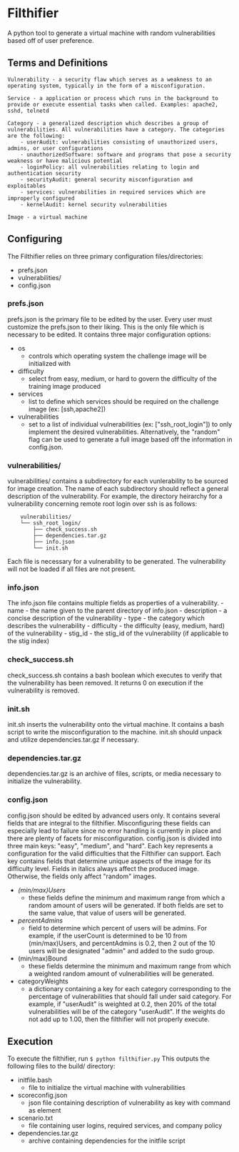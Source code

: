 # Filthifier

A python tool to generate a virtual machine with random vulnerabilities based off of user preference.

## Terms and Definitions
	Vulnerability - a security flaw which serves as a weakness to an operating system, typically in the form of a misconfiguration.

	Service - a application or process which runs in the background to provide or execute essential tasks when called. Examples: apache2, sshd, telnetd

	Category - a generalized description which describes a group of vulnerabilities. All vulnerabilities have a category. The categories are the following:
		- userAudit: vulnerabilities consisting of unauthorized users, admins, or user configurations
		- unauthorizedSoftware: software and programs that pose a security weakness or have malicious potential
		- loginPolicy: all vulnerabilities relating to login and authentication security
		- securityAudit: general security misconfiguration and exploitables
		- services: vulnerabilities in required services which are improperly configured
		- kernelAudit: kernel security vulnerabilities

	Image - a virtual machine
		
## Configuring
The Filthifier relies on three primary configuration files/directories:
- prefs.json
- vulnerabilities/
- config.json

### prefs.json 
  prefs.json is the primary file to be edited by the user. Every user must customize the prefs.json to their liking. This is the only file which is necessary to be edited.
  It contains three major configuration options:
  - os
    - controls which operating system the challenge image will be initialized with
  - difficulty
    - select from easy, medium, or hard to govern the difficulty of the training image produced
  - services
    - list to define which services should be required on the challenge image (ex: [ssh,apache2])
  - vulnerabilities
    - set to a list of individual vulnerabilities (ex: ["ssh_root_login"]) to only implement the desired vulnerabilities. Alternatively, the "random" flag can be used to generate a full image based off the information in config.json.

### vulnerabilities/
  vulnerabilities/ contains a subdirectory for each vunlerability to be sourced for image creation. The name of each subdirectory should reflect a general description of the vulnerability. For example, the directory heirarchy for a vulnerability concerning remote root login over ssh is as follows:
```
	vulnerabilities/
	└── ssh_root_login/	
	    ├── check_success.sh
	    ├── dependencies.tar.gz
	    ├── info.json
	    └── init.sh
```
  Each file is necessary for a vulnerability to be generated. The vulnerability will not be loaded if all files are not present.
  ### info.json
  The info.json file contains multiple fields as properties of a vulnerability.
  	- name
	  - the name given to the parent directory of info.json
	- description
	  - a concise description of the vulnerability
	- type
	  - the category which describes the vulnerability
	- difficulty
	  - the difficulty (easy, medium, hard) of the vulnerability
	- stig_id
	  - the stig_id of the vulnerability (if applicable to the stig index)
  ### check_success.sh
  check_success.sh contains a bash boolean which executes to verify that the vulnerability has been removed. It returns 0 on execution if the vulnerability is removed.
  ### init.sh
  init.sh inserts the vulnerability onto the virtual machine. It contains a bash script to write the misconfiguration to the machine. init.sh should unpack and utilize dependencies.tar.gz if necessary.
  ### dependencies.tar.gz
  dependencies.tar.gz is an archive of files, scripts, or media necessary to initialize the vulnerability.

### config.json
config.json should be edited by advanced users only. It contains several fields that are integral to the filthifier. Misconfiguring these fields can especially lead to failure since no error handling is currently in place and there are plenty of facets for misconfiguration. config.json is divided into three main keys: "easy", "medium", and "hard". Each key represents a configuration for the valid difficulties that the Filthifier can support. Each key contains fields that determine unique aspects of the image for its difficulty level. Fields in italics always affect the produced image. Otherwise, the fields only affect "random" images.
  - *(min/max)Users*
    - these fields define the minimum and maximum range from which a random amount of users will be generated. If both fields are set to the same value, that value of users will be generated.
  - *percentAdmins*
    - field to determine which percent of users will be admins. For example, if the userCount is determined to be 10 from (min/max)Users, and percentAdmins is 0.2, then 2 out of the 10 users will be designated "admin" and added to the sudo group.
  - (min/max)Bound
    - these fields determine the minimum and maximum range from which a weighted random amount of vulnerabilities will be generated.
  - categoryWeights
    - a dictionary containing a key for each category corresponding to the percentage of vulnerabilities that should fall under said category. For example, if "userAudit" is weighted at 0.2, then 20% of the total vulnerabilities will be of the category "userAudit". If the weights do not add up to 1.00, then the filthifier will not properly execute.
  
## Execution
To execute the filthifier, run ```$ python filthifier.py``` This outputs the following files to the build/ directory:
  - initfile.bash
    - file to initialize the virtual machine with vulnerabilities
  - scoreconfig.json
    - json file containing description of vulnerability as key with command as element
  - scenario.txt
    - file containing user logins, required services, and company policy
  - dependencies.tar.gz
    - archive containing dependencies for the initfile script
  

